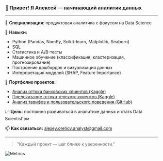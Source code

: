### 👋 Привет! Я Алексей — начинающий аналитик данных

---

🎯 **Специализация:** продуктовая аналитика с фокусом на Data Science

📌 **Навыки:**
- Python (Pandas, NumPy, Scikit-learn, Matplotlib, Seaborn)
- SQL
- Статистика и A/B-тесты
- Машинное обучение (классификация, кластеризация, прогнозирование)
- Построение дашбордов и визуализация данных
- Интерпретация моделей (SHAP, Feature Importance)

📂 **Портфолио проектов:**
- [Анализ оттока банковских клиентов (Kaggle)](https://www.kaggle.com/code/alorex62/notebookef90f82d23)
- [Предсказание оттока телеком-клиентов (Kaggle)](https://www.kaggle.com/code/alorex62/telco-customer-churn-prediction-with-explainabilit)
- [Анализ тарифов и пользовательского поведения (GitHub)](https://github.com/AlexeyOrehov/telecom-tariff-analysis)

📈 **Цель:** постоянно развиваться в аналитике данных и стать Data Scientist'ом

📫 **Как связаться:** [alexey.orehov.analyst@gmail.com](mailto:alexey.orehov.analyst@gmail.com)

---

> "Каждый проект — шаг ближе к уверенности."

![Metrics](https://github-readme-stats.vercel.app/api?username=AlexeyOrehov&show_icons=true&theme=dark&hide=issues)


